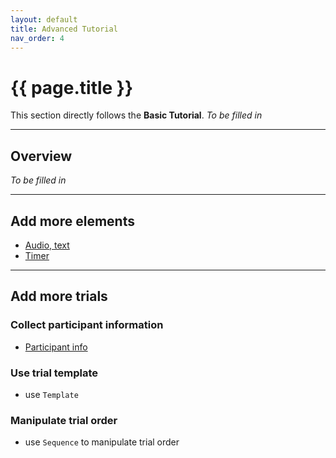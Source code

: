```yaml
---
layout: default
title: Advanced Tutorial
nav_order: 4
---
```


# {{ page.title }}

This section directly follows the **Basic Tutorial**. *To be filled in*

---

## Overview

*To be filled in*

---

## Add more elements

+ [Audio, text](https://www.pcibex.net/wiki/05-audio-text-unfolding-and-clicks/)
+ [Timer](https://www.pcibex.net/wiki/07-timers-randomization/)

---

## Add more trials

### Collect participant information

+ [Participant info](https://www.pcibex.net/wiki/04-participant-information/)

### Use trial template

+ use `Template`

### Manipulate trial order

+ use `Sequence` to manipulate trial order

